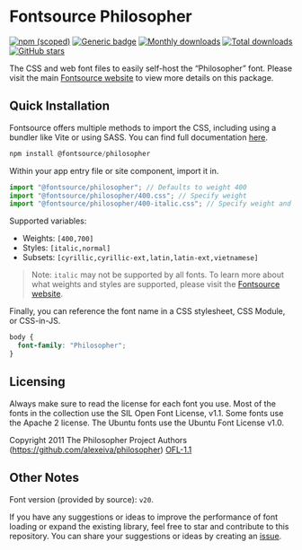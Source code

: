 # Fontsource Philosopher

[![npm (scoped)](https://img.shields.io/npm/v/@fontsource/philosopher?color=brightgreen)](https://www.npmjs.com/package/@fontsource/philosopher) [![Generic badge](https://img.shields.io/badge/fontsource-passing-brightgreen)](https://github.com/fontsource/fontsource) [![Monthly downloads](https://badgen.net/npm/dm/@fontsource/philosopher)](https://github.com/fontsource/fontsource) [![Total downloads](https://badgen.net/npm/dt/@fontsource/philosopher)](https://github.com/fontsource/fontsource) [![GitHub stars](https://img.shields.io/github/stars/fontsource/fontsource.svg?style=social&label=Star)](https://github.com/fontsource/fontsource/stargazers)

The CSS and web font files to easily self-host the “Philosopher” font. Please visit the main [Fontsource website](https://fontsource.org/fonts/philosopher) to view more details on this package.

## Quick Installation

Fontsource offers multiple methods to import the CSS, including using a bundler like Vite or using SASS. You can find full documentation [here](https://fontsource.org/docs/getting-started/introduction).

```javascript
npm install @fontsource/philosopher
```

Within your app entry file or site component, import it in.

```javascript
import "@fontsource/philosopher"; // Defaults to weight 400
import "@fontsource/philosopher/400.css"; // Specify weight
import "@fontsource/philosopher/400-italic.css"; // Specify weight and style
```

Supported variables:
- Weights: `[400,700]`
- Styles: `[italic,normal]`
- Subsets: `[cyrillic,cyrillic-ext,latin,latin-ext,vietnamese]`

> Note: `italic` may not be supported by all fonts. To learn more about what weights and styles are supported, please visit the [Fontsource website](https://fontsource.org/fonts/philosopher).

Finally, you can reference the font name in a CSS stylesheet, CSS Module, or CSS-in-JS.

```css
body {
  font-family: "Philosopher";
}
```

## Licensing
Always make sure to read the license for each font you use. Most of the fonts in the collection use the SIL Open Font License, v1.1. Some fonts use the Apache 2 license. The Ubuntu fonts use the Ubuntu Font License v1.0.

Copyright 2011 The Philosopher Project Authors (https://github.com/alexeiva/philosopher)
[OFL-1.1](https://openfontlicense.org)

## Other Notes
Font version (provided by source): `v20`.

If you have any suggestions or ideas to improve the performance of font loading or expand the existing library, feel free to star and contribute to this repository. You can share your suggestions or ideas by creating an [issue](https://github.com/fontsource/fontsource/issues).